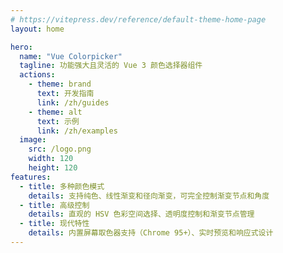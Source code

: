 ```yaml
---
# https://vitepress.dev/reference/default-theme-home-page
layout: home

hero:
  name: "Vue Colorpicker"
  tagline: 功能强大且灵活的 Vue 3 颜色选择器组件
  actions:
    - theme: brand
      text: 开发指南
      link: /zh/guides
    - theme: alt
      text: 示例
      link: /zh/examples
  image:
    src: /logo.png
    width: 120
    height: 120
features:
  - title: 多种颜色模式
    details: 支持纯色、线性渐变和径向渐变，可完全控制渐变节点和角度
  - title: 高级控制
    details: 直观的 HSV 色彩空间选择、透明度控制和渐变节点管理
  - title: 现代特性
    details: 内置屏幕取色器支持（Chrome 95+）、实时预览和响应式设计
---
```


<style>
:root {
  --vp-home-hero-name-color: transparent;
  --vp-home-hero-name-background: -webkit-linear-gradient(120deg, #bd34fe 30%, #41d1ff);
}
</style>

